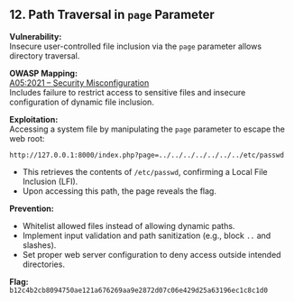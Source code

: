 ## 12. Path Traversal in `page` Parameter

**Vulnerability:**  
Insecure user-controlled file inclusion via the `page` parameter allows directory traversal.

**OWASP Mapping:**  
[A05:2021 – Security Misconfiguration](https://owasp.org/Top10/A05_2021-Security_Misconfiguration)  
Includes failure to restrict access to sensitive files and insecure configuration of dynamic file inclusion.

**Exploitation:**  
Accessing a system file by manipulating the `page` parameter to escape the web root:

`http://127.0.0.1:8000/index.php?page=../../../../../../../etc/passwd`

- This retrieves the contents of `/etc/passwd`, confirming a Local File Inclusion (LFI).
- Upon accessing this path, the page reveals the flag.

**Prevention:**  
- Whitelist allowed files instead of allowing dynamic paths.
- Implement input validation and path sanitization (e.g., block `..` and slashes).
- Set proper web server configuration to deny access outside intended directories.

**Flag:**  
`b12c4b2cb8094750ae121a676269aa9e2872d07c06e429d25a63196ec1c8c1d0`
